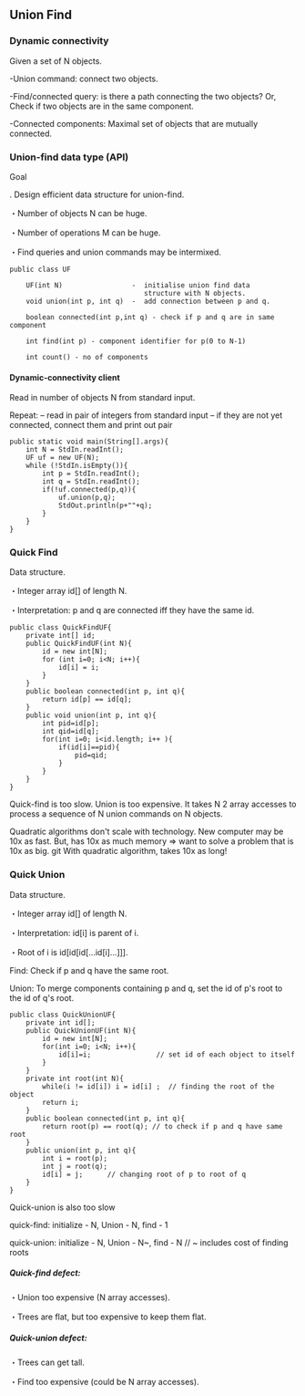 ## Union Find

### Dynamic connectivity

Given a set of N objects.

-Union command: connect two objects.

-Find/connected query: is there a path connecting the two objects? Or, Check if two objects are in the same component.

-Connected components: Maximal set of objects that are mutually
connected.

### Union-find data type (API)

Goal

. Design efficient data structure for union-find.

・Number of objects N can be huge.

・Number of operations M can be huge.

・Find queries and union commands may be intermixed.

```
public class UF

    UF(int N)                 -  initialise union find data
                                 structure with N objects.
    void union(int p, int q)  -  add connection between p and q.

    boolean connected(int p,int q) - check if p and q are in same component

    int find(int p) - component identifier for p(0 to N-1)

    int count() - no of components
```

#### Dynamic-connectivity client

Read in number of objects N from standard input.

Repeat:
– read in pair of integers from standard input
– if they are not yet connected, connect them and print out pair

```
public static void main(String[].args){
    int N = StdIn.readInt();
    UF uf = new UF(N);
    while (!StdIn.isEmpty()){
        int p = StdIn.readInt();
        int q = StdIn.readInt();
        if(!uf.connected(p,q)){
            uf.union(p,q);
            StdOut.println(p+""+q);
        }
    }
}
```

### Quick Find

Data structure.

・Integer array id[] of length N.

・Interpretation: p and q are connected iff they have the same id.

```
public class QuickFindUF{
    private int[] id;
    public QuickFindUF(int N){
        id = new int[N];
        for (int i=0; i<N; i++){
            id[i] = i;
        }
    }
    public boolean connected(int p, int q){
        return id[p] == id[q];
    }
    public void union(int p, int q){
        int pid=id[p];
        int qid=id[q];
        for(int i=0; i<id.length; i++ ){
            if(id[i]==pid){
                pid=qid;
            }
        }
    }
}
```

Quick-find is too slow. Union is too expensive. It takes N 2 array accesses to process a sequence of
N union commands on N objects.

Quadratic algorithms don't scale with technology. New computer may be 10x as fast. But, has 10x as much memory ⇒
want to solve a problem that is 10x as big. git With quadratic algorithm, takes 10x as long!

### Quick Union

Data structure.

・Integer array id[] of length N.

・Interpretation: id[i] is parent of i.

・Root of i is id[id[id[...id[i]...]]].

Find: Check if p and q have the same root.

Union: To merge components containing p and q,
set the id of p's root to the id of q's root.

```
public class QuickUnionUF{
    private int id[];
    public QuickUnionUF(int N){
        id = new int[N];
        for(int i=0; i<N; i++){
            id[i]=i;                // set id of each object to itself
        }
    }
    private int root(int N){
        while(i != id[i]) i = id[i] ;  // finding the root of the object
        return i;
    }
    public boolean connected(int p, int q){
        return root(p) == root(q); // to check if p and q have same root
    }
    public union(int p, int q){
        int i = root(p);
        int j = root(q);
        id[i] = j;      // changing root of p to root of q
    }
}
```

Quick-union is also too slow

quick-find: initialize - N, Union - N, find - 1

quick-union: initialize - N, Union - N~, find - N // ~ includes cost of finding roots

##### Quick-find defect:

・Union too expensive (N array accesses).

・Trees are flat, but too expensive to keep them flat.

##### Quick-union defect:

・Trees can get tall.

・Find too expensive (could be N array accesses).
